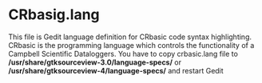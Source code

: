 # CRbasig.lang
This file is Gedit language definition for CRbasic code syntax highlighting. CRbasic is the programming language which controls the functionality of a Campbell Scientific Dataloggers.
You have to copy crbasic.lang file to **/usr/share/gtksourceview-3.0/language-specs/** or **/usr/share/gtksourceview-4/language-specs/** and restart Gedit
